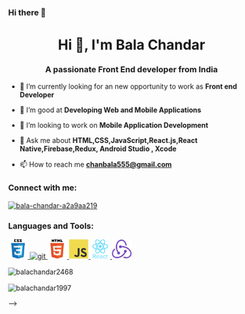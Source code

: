 ### Hi there 👋

<h1 align="center">Hi 👋, I'm Bala Chandar</h1>
<h3 align="center">A passionate Front End developer from India</h3>

- 🔭 I’m currently looking for an new opportunity to work as **Front end Developer**

- 🌱 I’m good at  **Developing Web and Mobile Applications**

- 👯 I’m looking to work on **Mobile Application Development**

- 💬 Ask me about **HTML,CSS,JavaScript,React.js,React Native,Firebase,Redux, Android Studio , Xcode**

- 📫 How to reach me **chanbala555@gmail.com**

<h3 align="left">Connect with me:</h3>
<p align="left">
<a href="https://linkedin.com/in/bala-chandar-a2a9aa219" target="blank"><img align="center" src="https://raw.githubusercontent.com/rahuldkjain/github-profile-readme-generator/master/src/images/icons/Social/linked-in-alt.svg" alt="bala-chandar-a2a9aa219" height="30" width="40" /></a>
</p>

<h3 align="left">Languages and Tools:</h3>
<p align="left"> <a href="https://www.w3schools.com/css/" target="_blank" rel="noreferrer"> <img src="https://raw.githubusercontent.com/devicons/devicon/master/icons/css3/css3-original-wordmark.svg" alt="css3" width="40" height="40"/> </a>  <a href="https://git-scm.com/" target="_blank" rel="noreferrer"> <img src="https://www.vectorlogo.zone/logos/git-scm/git-scm-icon.svg" alt="git" width="40" height="40"/> </a> <a href="https://www.w3.org/html/" target="_blank" rel="noreferrer"> <img src="https://raw.githubusercontent.com/devicons/devicon/master/icons/html5/html5-original-wordmark.svg" alt="html5" width="40" height="40"/> </a> <a href="https://developer.mozilla.org/en-US/docs/Web/JavaScript" target="_blank" rel="noreferrer"> <img src="https://raw.githubusercontent.com/devicons/devicon/master/icons/javascript/javascript-original.svg" alt="javascript" width="40" height="40"/> </a>  <a href="https://reactjs.org/" target="_blank" rel="noreferrer"> <img src="https://raw.githubusercontent.com/devicons/devicon/master/icons/react/react-original-wordmark.svg" alt="react" width="40" height="40"/> </a> <a href="https://redux.js.org" target="_blank" rel="noreferrer"> <img src="https://raw.githubusercontent.com/devicons/devicon/master/icons/redux/redux-original.svg" alt="redux" width="40" height="40"/> </a> </p>

<p><img align="center" src="https://github-readme-stats.vercel.app/api/top-langs?username=balachandar2468&show_icons=true&locale=en&layout=compact" alt="balachandar2468" /></p>

<p><img align="center" src="https://github-readme-streak-stats.herokuapp.com/?user=balachandar1997&" alt="balachandar1997" /></p>

-->
